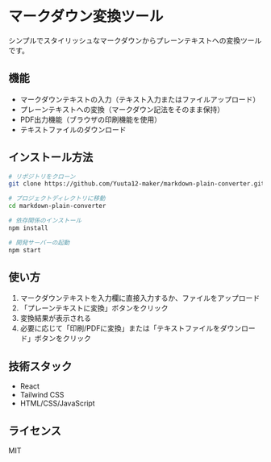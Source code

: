 # マークダウン変換ツール

シンプルでスタイリッシュなマークダウンからプレーンテキストへの変換ツールです。

## 機能

- マークダウンテキストの入力（テキスト入力またはファイルアップロード）
- プレーンテキストへの変換（マークダウン記法をそのまま保持）
- PDF出力機能（ブラウザの印刷機能を使用）
- テキストファイルのダウンロード

## インストール方法

```bash
# リポジトリをクローン
git clone https://github.com/Yuuta12-maker/markdown-plain-converter.git

# プロジェクトディレクトリに移動
cd markdown-plain-converter

# 依存関係のインストール
npm install

# 開発サーバーの起動
npm start
```

## 使い方

1. マークダウンテキストを入力欄に直接入力するか、ファイルをアップロード
2. 「プレーンテキストに変換」ボタンをクリック
3. 変換結果が表示される
4. 必要に応じて「印刷/PDFに変換」または「テキストファイルをダウンロード」ボタンをクリック

## 技術スタック

- React
- Tailwind CSS
- HTML/CSS/JavaScript

## ライセンス

MIT

